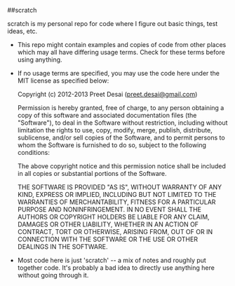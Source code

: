 ##scratch

scratch is my personal repo for code where I figure out basic things, test ideas, etc.

* This repo might contain examples and copies of code from other places which may
  all have differing usage terms. Check for these terms before using anything.
 
* If no usage terms are specified, you may use the code here under
  the MIT license as specified below:

    Copyright (c) 2012-2013 Preet Desai (preet.desai@gmail.com)

    Permission is hereby granted, free of charge, to any person obtaining
    a copy of this software and associated documentation files (the
    "Software"), to deal in the Software without restriction, including
    without limitation the rights to use, copy, modify, merge, publish,
    distribute, sublicense, and/or sell copies of the Software, and to
    permit persons to whom the Software is furnished to do so, subject to
    the following conditions:

    The above copyright notice and this permission notice shall be
    included in all copies or substantial portions of the Software.

    THE SOFTWARE IS PROVIDED "AS IS", WITHOUT WARRANTY OF ANY KIND,
    EXPRESS OR IMPLIED, INCLUDING BUT NOT LIMITED TO THE WARRANTIES OF
    MERCHANTABILITY, FITNESS FOR A PARTICULAR PURPOSE AND
    NONINFRINGEMENT. IN NO EVENT SHALL THE AUTHORS OR COPYRIGHT HOLDERS BE
    LIABLE FOR ANY CLAIM, DAMAGES OR OTHER LIABILITY, WHETHER IN AN ACTION
    OF CONTRACT, TORT OR OTHERWISE, ARISING FROM, OUT OF OR IN CONNECTION
    WITH THE SOFTWARE OR THE USE OR OTHER DEALINGS IN THE SOFTWARE.

* Most code here is just 'scratch' -- a mix of notes and
  roughly put together code. It's probably a bad idea to directly use anything here
  without going through it.
